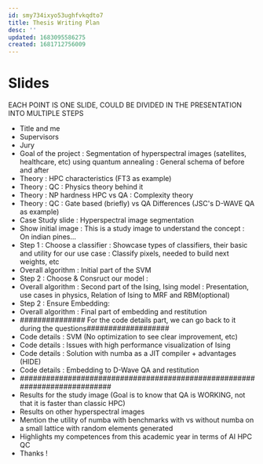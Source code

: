 ```yaml
---
id: smy734ixyo53ughfvkqdto7
title: Thesis Writing Plan
desc: ''
updated: 1683095586275
created: 1681712756009
---
```

# Slides

EACH POINT IS ONE SLIDE, COULD BE DIVIDED IN THE PRESENTATION INTO MULTIPLE STEPS

- Title and me
- Supervisors
- Jury
- Goal of the project : Segmentation of hyperspectral images (satellites, healthcare, etc) using quantum annealing : General schema of before and after
- Theory : HPC characteristics (FT3 as example)
- Theory : QC : Physics theory behind it
- Theory : NP hardness HPC vs QA : Complexity theory
- Theory : QC : Gate based (briefly) vs QA Differences (JSC's D-WAVE QA as example)
- Case Study slide : Hyperspectral image segmentation
- Show initial image : This is a study image to understand the concept : On indian pines...
- Step 1 : Choose a classifier : Showcase types of classifiers, their basic and utility for our use case : Classify pixels, needed to build next weights, etc
- Overall algorithm : Initial part of the SVM
- Step 2 : Choose & Consruct our model :
- Overall algorithm : Second part of the Ising, Ising model : Presentation, use cases in physics, Relation of Ising to MRF and RBM(optional)
- Step 2 : Ensure Embedding:
- Overall algorithm : Final part of embedding and restitution
- ############### For the code details part, we can go back to it during the questions###################
- Code details : SVM (No optimization to see clear improvement, etc)
- Code details : Issues with high performance visualization of Ising
- Code details : Solution with numba as a JIT compiler + advantages (HIDE)
- Code details : Embedding to D-Wave QA and restitution
- ###########################################################################
- Results for the study image (Goal is to know that QA is WORKING, not that it is faster than classic HPC)
- Results on other hyperspectral images
- Mention the utility of numba with benchmarks with vs without numba on a small lattice with random elements generated
- Highlights my competences from this academic year in terms of AI HPC QC
- Thanks !
